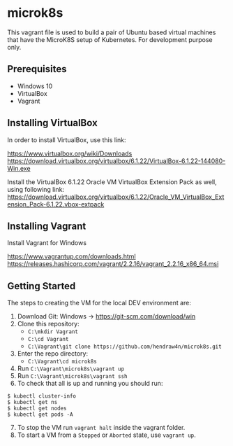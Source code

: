 # microk8s

This vagrant file is used to build a pair of Ubuntu based virtual machines that have the MicroK8S setup of Kubernetes.
For development purpose only.

## Prerequisites
- Windows 10
- VirtualBox
- Vagrant

## Installing VirtualBox

In order to install VirtualBox, use this link:

https://www.virtualbox.org/wiki/Downloads
https://download.virtualbox.org/virtualbox/6.1.22/VirtualBox-6.1.22-144080-Win.exe

Install the VirtualBox 6.1.22 Oracle VM VirtualBox Extension Pack as well, using following link:
https://download.virtualbox.org/virtualbox/6.1.22/Oracle_VM_VirtualBox_Extension_Pack-6.1.22.vbox-extpack

## Installing Vagrant

Install Vagrant for Windows

https://www.vagrantup.com/downloads.html
https://releases.hashicorp.com/vagrant/2.2.16/vagrant_2.2.16_x86_64.msi

## Getting Started

The steps to creating the VM for the local DEV environment are:
1. Download Git:
    Windows -> https://git-scm.com/download/win
2. Clone this repository:
    - `C:\mkdir Vagrant`
    - `C:\cd Vagrant`
    - `C:\Vagrant\git clone https://github.com/hendraw4n/microk8s.git`
3. Enter the repo directory:
    - `C:\Vagrant\cd microk8s`
4. Run `C:\Vagrant\microk8s\vagrant up`
5. Run `C:\Vagrant\microk8s\vagrant ssh`
6. To check that all is up and running you should run:
```
$ kubectl cluster-info
$ kubectl get ns
$ kubectl get nodes
$ kubectl get pods -A
```

7. To stop the VM run `vagrant halt` inside the vagrant folder. 
8. To start a VM from a `Stopped` or `Aborted` state, use `vagrant up`.
